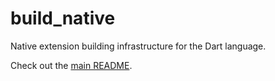 # build_native
Native extension building infrastructure for the Dart language.

Check out the [main README](build_native/README.md).